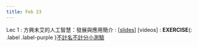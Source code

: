 ```yaml
---
title: Feb 23
---
```


Lec 1
: 方興未艾的人工智慧：發展與應用簡介
  : [[slides](https://docs.google.com/presentation/d/1ly5LmeRZxOyGvVbeboW7Y4VLDwgqZ2x8xdBQ3xnDAvg/edit?usp=sharing)] [videos]
: **EXERCISE**{: .label .label-purple }[不計名不計分小測驗](https://forms.gle/kGcypFfc9BGYZX7J6)
